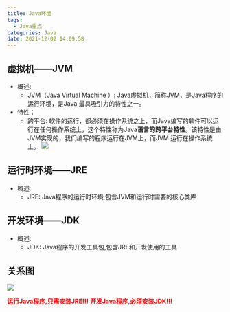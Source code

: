 ```yaml
---
title: Java环境
tags:
  - Java重点
categories: Java
date: 2021-12-02 14:09:58
---
```


## 虚拟机——JVM
* 概述:
  * JVM（Java Virtual Machine ）: Java虚拟机，简称JVM，是Java程序的运行环境，是Java 最具吸引力的特性之一。 
* 特性：
  * 跨平台: 软件的运行，都必须在操作系统之上，而Java编写的软件可以运行在任何操作系统上，这个特性称为Java**语言的跨平台特性**。该特性是由JVM实现的，我们编写的程序运行在JVM上，而JVM 运行在操作系统上。
 ![](Java虚拟机.png)

## 运行时环境——JRE
* 概述:
  * JRE: Java程序的运行时环境,包含JVM和运行时需要的核心类库

## 开发环境——JDK
* 概述:
  * JDK: Java程序的开发工具包,包含JRE和开发使用的工具

## 关系图
![](Java环境关系图.png)

<font color='red'>__运行Java程序,只需安装JRE!!!__</font>
<font color='red'>__开发Java程序,必须安装JDK!!!__</font>

